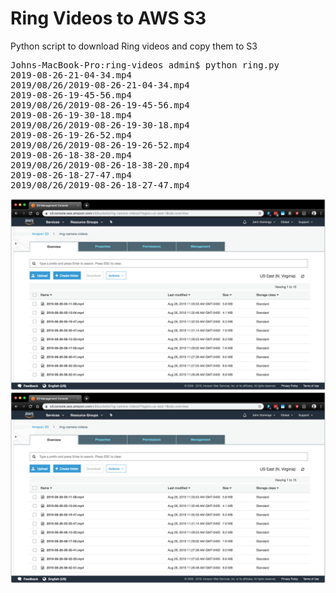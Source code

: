 # Ring Videos to AWS S3
Python script to download Ring videos and copy them to S3

<pre>
Johns-MacBook-Pro:ring-videos admin$ python ring.py 
2019-08-26-21-04-34.mp4
2019/08/26/2019-08-26-21-04-34.mp4
2019-08-26-19-45-56.mp4
2019/08/26/2019-08-26-19-45-56.mp4
2019-08-26-19-30-18.mp4
2019/08/26/2019-08-26-19-30-18.mp4
2019-08-26-19-26-52.mp4
2019/08/26/2019-08-26-19-26-52.mp4
2019-08-26-18-38-20.mp4
2019/08/26/2019-08-26-18-38-20.mp4
2019-08-26-18-27-47.mp4
2019/08/26/2019-08-26-18-27-47.mp4
</pre>

![Alt text](./images/images-001.jpg?raw=true "Step 01")
![Alt text](./images/images-002.jpg?raw=true "Step 02")
